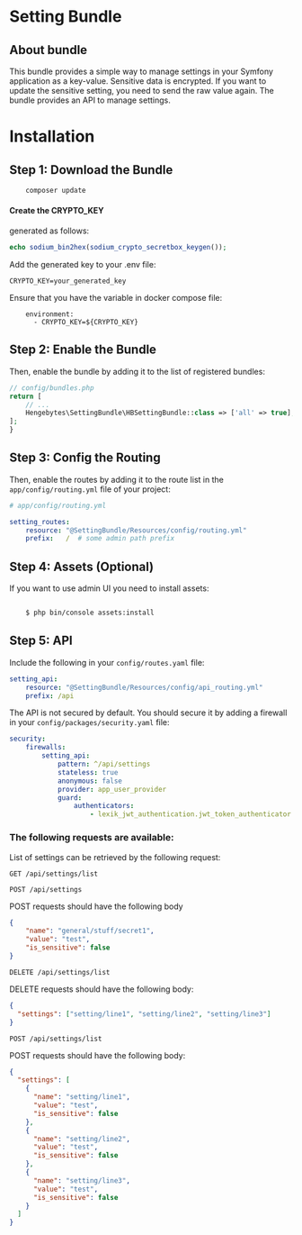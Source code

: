 Setting Bundle
========================

About bundle
---------------------------
This bundle provides a simple way to manage settings in your Symfony application as a key-value.
Sensitive data is encrypted. If you want to update the sensitive setting, you need to send the raw value again.
The bundle provides an API to manage settings.


Installation
============

Step 1: Download the Bundle
---------------------------

```bash
    composer update
```

#### Create the CRYPTO_KEY
generated as follows:
```php
echo sodium_bin2hex(sodium_crypto_secretbox_keygen());
```

Add the generated key to your .env file:
```
CRYPTO_KEY=your_generated_key
```

Ensure that you have the variable in docker compose file:
```
    environment:
      - CRYPTO_KEY=${CRYPTO_KEY}
```

Step 2: Enable the Bundle
-------------------------

Then, enable the bundle by adding it to the list of registered bundles:

```php
// config/bundles.php
return [
    // ...
    Hengebytes\SettingBundle\HBSettingBundle::class => ['all' => true],
];
}
```

Step 3: Config the Routing
--------------------------

Then, enable the routes by adding it to the route list
in the `app/config/routing.yml` file of your project: 

```yaml
# app/config/routing.yml

setting_routes:
    resource: "@SettingBundle/Resources/config/routing.yml"
    prefix:   /  # some admin path prefix
```

Step 4: Assets (Optional)
--------------------------

If you want to use admin UI you need to install assets:

```bash

    $ php bin/console assets:install
```

Step 5: API
--------------------------

Include the following in your `config/routes.yaml` file:
```yaml
setting_api:
    resource: "@SettingBundle/Resources/config/api_routing.yml"
    prefix: /api
```

The API is not secured by default. You should secure it by adding a firewall in your `config/packages/security.yaml` file:
```yaml
security:
    firewalls:
        setting_api:
            pattern: ^/api/settings
            stateless: true
            anonymous: false
            provider: app_user_provider
            guard:
                authenticators:
                    - lexik_jwt_authentication.jwt_token_authenticator
```
### The following requests are available:

List of settings can be retrieved by the following request:

`GET /api/settings/list`

`POST /api/settings`

POST requests should have the following body
```json
{
    "name": "general/stuff/secret1",
    "value": "test",
    "is_sensitive": false
}
```
`DELETE /api/settings/list`

DELETE requests should have the following body:
```json
{
  "settings": ["setting/line1", "setting/line2", "setting/line3"]
}
```
`POST /api/settings/list`

POST requests should have the following body:
```json
{
  "settings": [
    {
      "name": "setting/line1",
      "value": "test",
      "is_sensitive": false
    },
    {
      "name": "setting/line2",
      "value": "test",
      "is_sensitive": false
    },
    {
      "name": "setting/line3",
      "value": "test",
      "is_sensitive": false
    }
  ]
}
```
